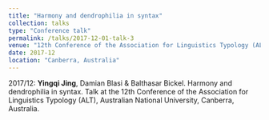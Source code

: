 ```yaml
---
title: "Harmony and dendrophilia in syntax"
collection: talks
type: "Conference talk"
permalink: /talks/2017-12-01-talk-3
venue: "12th Conference of the Association for Linguistics Typology (ALT)"
date: 2017-12
location: "Canberra, Australia"
---
```


2017/12: **Yingqi Jing**, Damian Blasi & Balthasar Bickel. Harmony and dendrophilia in syntax. Talk at the 12th Conference of the Association for Linguistics Typology (ALT), Australian National University, Canberra, Australia.
